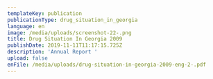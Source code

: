 ```yaml
---
templateKey: publication
publicationType: drug_situation_in_georgia
language: en
image: /media/uploads/screenshot-22-.png
title: Drug Situation In Georgia 2009
publishDate: 2019-11-11T11:17:15.725Z
description: 'Annual Report '
upload: false
enFile: /media/uploads/drug-situation-in-georgia-2009-eng-2-.pdf
---
```


